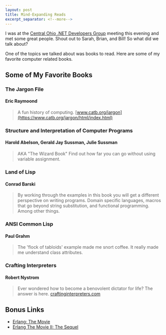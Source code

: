 ```yaml
---
layout: post
title: Mind-Expanding Reads
excerpt_separator: <!--more-->
---
```


I was at the [Central Ohio .NET Developers Group](https://www.meetup.com/Central-Ohio-NET-Developers-Group-CONDG/) meeting this evening and met some great people. Shout out to
Sarah, Brian, and Bill! So what did we talk about?

<!--more-->

One of the topics we talked about was books to read. Here are some of my favorite computer related books.

## Some of My Favorite Books

### The Jargon File
#### Eric Raymoond
> A fun history of computing.
> [www.catb.org/jargon](https://www.catb.org/jargon/html/index.html)

### Structure and Interpretation of Computer Programs
#### Harold Abelson, Gerald Jay Sussman, Julie Sussman
> AKA "The Wizard Book" Find out how far you can go without
> using variable assignment.

### Land of Lisp
#### Conrad Barski
> By working through the examples in this book you will
> get a different perspective on writing programs. Domain
> specific languages, macros that go beyond string substitution,
> and functional programming. Among other things.

### ANSI Common Lisp
#### Paul Grahm
> The 'flock of tabloids' example made me snort coffee. It really made me understand class attributes.

### Crafting Interpreters
#### Robert Nystrom
> Ever wondered how to become a benovolent dictator for life? The answer is here. 
> [craftinginterpreters.com](https://craftinginterpreters.com/)


## Bonus Links

- [Erlang: The Movie](https://www.youtube.com/watch?v=xrIjfIjssLE)
- [Erlang The Movie II: The Sequel](https://www.youtube.com/watch?v=rRbY3TMUcgQ)